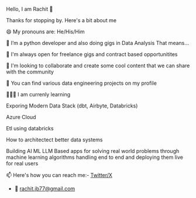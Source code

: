 Hello, I am Rachit 👋

Thanks for stopping by. Here's a bit about me

😄 My pronouns are: He/His/Him

🔭 I’m  a  python developer and  also doing gigs in Data Analysis  That means...

👯 I'm always open for freelance gigs and contract based opportunitites

💬 I'm looking to collaborate and create some cool content that we can share with the community

🤘 You can find various data engineering projects on my profile

🧑🏻‍🏫 I am currenly learning


Exporing Modern Data Stack (dbt, Airbyte, Databricks)

Azure Cloud 

Etl using databricks

How to architectect better data systems

Building AI ML LLM Based apps for solving real world problems through machine learning algorithms handling end to end and deploying them live for real users

📫 Here's how you can reach me:- [Twitter/X](https://x.com/Rachitc11)
- 📧 rachit.jb77@gmail.com
